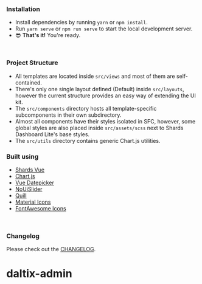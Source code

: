 
### Installation

* Install dependencies by running `yarn` or `npm install`.
* Run `yarn serve` or `npm run serve` to start the local development server.
* 😎 **That's it!** You're ready.

<br />

### Project Structure

* All templates are located inside `src/views` and most of them are self-contained.
* There's only one single layout defined (Default) inside `src/layouts`, however the current structure provides an easy way of extending the UI kit.
* The `src/components` directory hosts all template-specific subcomponents in their own subdirectory.
* Almost all components have their styles isolated in SFC, however, some global styles are also placed inside `src/assets/scss` next to Shards Dashboard Lite's base styles.
* The `src/utils` directory contains generic Chart.js utilities.


### Built using

* [Shards Vue](https://designrevision.com/downloads/shards-vue)
* [Chart.js](http://www.chartjs.org/)
* [Vue Datepicker](https://github.com/charliekassel/vuejs-datepicker)
* [NoUiSlider](https://refreshless.com/nouislider/)
* [Quill](https://quilljs.com/)
* [Material Icons](http://material.io/icons)
* [FontAwesome Icons](http://fontawesome.io)

<br />

### Changelog

Please check out the [CHANGELOG](CHANGELOG.md).
# daltix-admin
